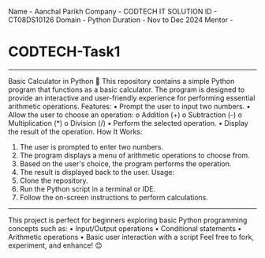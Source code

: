 Name - Aanchal Parikh
Company - CODTECH IT SOLUTION
ID - CT08DS10126
Domain - Python
Duration - Nov to Dec 2024
Mentor - 

# CODTECH-Task1
________________________________________
Basic Calculator in Python 🧮
This repository contains a simple Python program that functions as a basic calculator. The program is designed to provide an interactive and user-friendly experience for performing essential arithmetic operations.
Features:
•	Prompt the user to input two numbers.
•	Allow the user to choose an operation: 
o	Addition (+)
o	Subtraction (-)
o	Multiplication (*)
o	Division (/)
•	Perform the selected operation.
•	Display the result of the operation.
How It Works:
1.	The user is prompted to enter two numbers.
2.	The program displays a menu of arithmetic operations to choose from.
3.	Based on the user's choice, the program performs the operation.
4.	The result is displayed back to the user.
Usage:
1.	Clone the repository.
2.	Run the Python script in a terminal or IDE.
3.	Follow the on-screen instructions to perform calculations.
________________________________________
This project is perfect for beginners exploring basic Python programming concepts such as:
•	Input/Output operations
•	Conditional statements
•	Arithmetic operations
•	Basic user interaction with a script
Feel free to fork, experiment, and enhance! 😊


